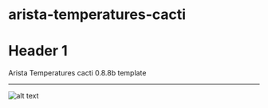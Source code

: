 arista-temperatures-cacti
=========================
# Header 1 #
Arista Temperatures cacti 0.8.8b template
* * *
![alt text](http://media.canada.com/355383a2-adcc-40e8-b076-36bde4082562/tarasweb.jpg "Title")